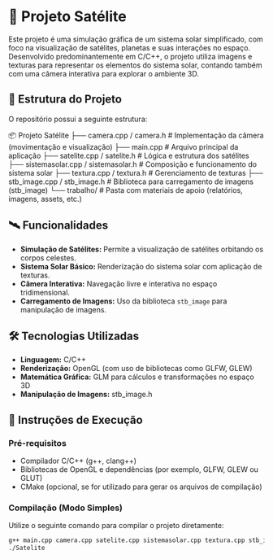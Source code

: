 # 🌌 Projeto Satélite

Este projeto é uma simulação gráfica de um sistema solar simplificado, com foco na visualização de satélites, planetas e suas interações no espaço. Desenvolvido predominantemente em C/C++, o projeto utiliza imagens e texturas para representar os elementos do sistema solar, contando também com uma câmera interativa para explorar o ambiente 3D.

## 📁 Estrutura do Projeto

O repositório possui a seguinte estrutura:

📦 Projeto Satélite 
├── camera.cpp / camera.h # Implementação da câmera (movimentação e visualização) 
├── main.cpp # Arquivo principal da aplicação 
├── satelite.cpp / satelite.h # Lógica e estrutura dos satélites 
├── sistemasolar.cpp / sistemasolar.h # Composição e funcionamento do sistema solar 
├── textura.cpp / textura.h # Gerenciamento de texturas 
├── stb_image.cpp / stb_image.h # Biblioteca para carregamento de imagens (stb_image) 
└── trabalho/ # Pasta com materiais de apoio (relatórios, imagens, assets, etc.)


## 🛰️ Funcionalidades

- **Simulação de Satélites:** Permite a visualização de satélites orbitando os corpos celestes.
- **Sistema Solar Básico:** Renderização do sistema solar com aplicação de texturas.
- **Câmera Interativa:** Navegação livre e interativa no espaço tridimensional.
- **Carregamento de Imagens:** Uso da biblioteca `stb_image` para manipulação de imagens.

## 🛠️ Tecnologias Utilizadas

- **Linguagem:** C/C++
- **Renderização:** OpenGL (com uso de bibliotecas como GLFW, GLEW)
- **Matemática Gráfica:** GLM para cálculos e transformações no espaço 3D
- **Manipulação de Imagens:** stb_image.h

## 📌 Instruções de Execução

### Pré-requisitos

- Compilador C/C++ (g++, clang++)
- Bibliotecas de OpenGL e dependências (por exemplo, GLFW, GLEW ou GLUT)
- CMake (opcional, se for utilizado para gerar os arquivos de compilação)

### Compilação (Modo Simples)

Utilize o seguinte comando para compilar o projeto diretamente:

```bash
g++ main.cpp camera.cpp satelite.cpp sistemasolar.cpp textura.cpp stb_image.cpp -o Satelite -lGL -lGLU -lglut
./Satelite
